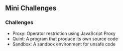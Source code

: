 ## Mini Challenges

### Challenges

- Proxy: Operator restriction using JavaScript Proxy
- Quint: A program that produce its own source code
- Sandbox: A sandbox environment for unsafe code

